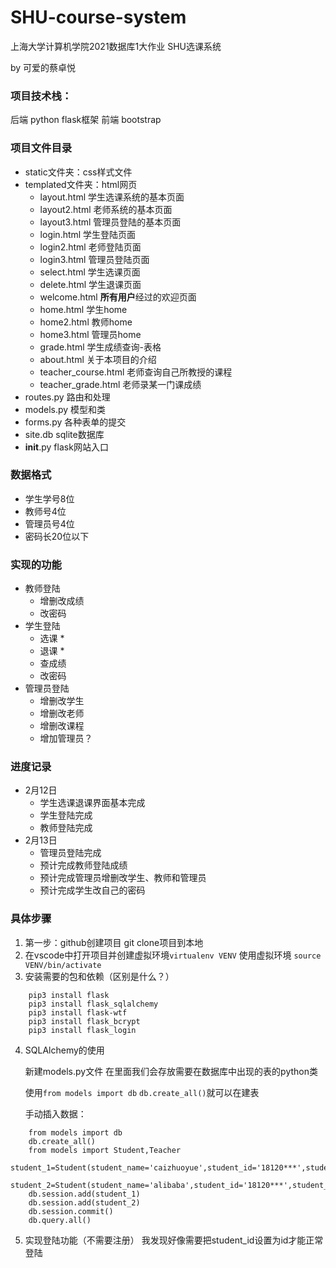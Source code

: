 # SHU-course-system

上海大学计算机学院2021数据库1大作业 SHU选课系统

by 可爱的蔡卓悦

### 项目技术栈：
后端 python flask框架
前端 bootstrap

### 项目文件目录
- static文件夹：css样式文件
- templated文件夹：html网页
  - layout.html 学生选课系统的基本页面
  - layout2.html 老师系统的基本页面
  - layout3.html 管理员登陆的基本页面
  - login.html 学生登陆页面
  - login2.html 老师登陆页面
  - login3.html 管理员登陆页面
  - select.html 学生选课页面
  - delete.html 学生退课页面
  - welcome.html **所有用户**经过的欢迎页面
  - home.html 学生home
  - home2.html 教师home
  - home3.html 管理员home
  - grade.html 学生成绩查询-表格
  - about.html 关于本项目的介绍
  - teacher_course.html 老师查询自己所教授的课程
  - teacher_grade.html 老师录某一门课成绩
- routes.py 路由和处理
- models.py 模型和类
- forms.py 各种表单的提交
- site.db sqlite数据库
- __init__.py flask网站入口

### 数据格式
-  学生学号8位
-  教师号4位
-  管理员号4位
-  密码长20位以下


### 实现的功能
- 教师登陆
  - 增删改成绩
  - 改密码
- 学生登陆
  - 选课 *
  - 退课 *
  - 查成绩
  - 改密码
- 管理员登陆
  - 增删改学生
  - 增删改老师
  - 增删改课程
  - 增加管理员？
  
### 进度记录
- 2月12日 
  - 学生选课退课界面基本完成
  - 学生登陆完成
  - 教师登陆完成
- 2月13日
  - 管理员登陆完成
  - 预计完成教师登陆成绩
  - 预计完成管理员增删改学生、教师和管理员
  - 预计完成学生改自己的密码




### 具体步骤
1. 第一步：github创建项目 git clone项目到本地
2. 在vscode中打开项目并创建虚拟环境`virtualenv VENV` 使用虚拟环境 `source VENV/bin/activate`
3. 安装需要的包和依赖（区别是什么？）
```
    pip3 install flask   
    pip3 install flask_sqlalchemy
    pip3 install flask-wtf
    pip3 install flask_bcrypt
    pip3 install flask_login
```
4. SQLAlchemy的使用
    
    新建models.py文件 在里面我们会存放需要在数据库中出现的表的python类
    
    使用`from models import db` `db.create_all()`就可以在建表

    手动插入数据：
```
    from models import db
    db.create_all()
    from models import Student,Teacher
    student_1=Student(student_name='caizhuoyue',student_id='18120***',student_password='123123',student_dept=1)
    student_2=Student(student_name='alibaba',student_id='18120***',student_password='123123',student_dept=2)
    db.session.add(student_1)
    db.session.add(student_2)
    db.session.commit()  
    db.query.all()
```

5. 实现登陆功能（不需要注册）
   我发现好像需要把student_id设置为id才能正常登陆
